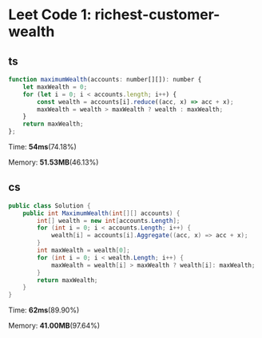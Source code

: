 # Leet Code 1: richest-customer-wealth

## ts

```js
function maximumWealth(accounts: number[][]): number {
    let maxWealth = 0;
    for (let i = 0; i < accounts.length; i++) {
        const wealth = accounts[i].reduce((acc, x) => acc + x);
        maxWealth = wealth > maxWealth ? wealth : maxWealth;
    }
    return maxWealth;
};
```

Time: **54ms**(74.18%)

Memory: **51.53MB**(46.13%)


## cs

```cs
public class Solution {
    public int MaximumWealth(int[][] accounts) {
        int[] wealth = new int[accounts.Length];
        for (int i = 0; i < accounts.Length; i++) {
            wealth[i] = accounts[i].Aggregate((acc, x) => acc + x);
        }
        int maxWealth = wealth[0];
        for (int i = 0; i < wealth.Length; i++) {
            maxWealth = wealth[i] > maxWealth ? wealth[i]: maxWealth;
        }
        return maxWealth;
    }
}
```

Time: **62ms**(89.90%)

Memory: **41.00MB**(97.64%)

